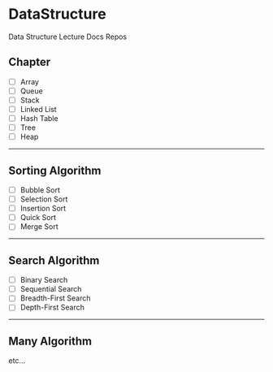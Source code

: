 # DataStructure
Data Structure Lecture Docs Repos

## Chapter

- [ ] Array
- [ ] Queue
- [ ] Stack
- [ ] Linked List
- [ ] Hash Table
- [ ] Tree
- [ ] Heap

---

## Sorting Algorithm

- [ ] Bubble Sort
- [ ] Selection Sort
- [ ] Insertion Sort
- [ ] Quick Sort
- [ ] Merge Sort

---

## Search Algorithm

- [ ] Binary Search
- [ ] Sequential Search
- [ ] Breadth-First Search
- [ ] Depth-First Search

---

## Many Algorithm

etc...
